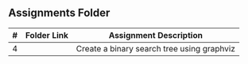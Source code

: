 ##  Assignments Folder

|   #   | Folder Link | Assignment Description |
| :---: | ----------- | ---------------------- |
|   4   |             |  Create a binary search tree using graphviz                      |
